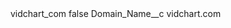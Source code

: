 <?xml version="1.0" encoding="UTF-8"?>
<CustomMetadata xmlns="http://soap.sforce.com/2006/04/metadata" xmlns:xsi="http://www.w3.org/2001/XMLSchema-instance" xmlns:xsd="http://www.w3.org/2001/XMLSchema">
    <label>vidchart_com</label>
    <protected>false</protected>
    <values>
        <field>Domain_Name__c</field>
        <value xsi:type="xsd:string">vidchart.com</value>
    </values>
</CustomMetadata>
